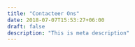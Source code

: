```yaml
---
title: "Contacteer Ons"
date: 2018-07-07T15:53:27+06:00
draft: false
description: "This is meta description"
---
```

